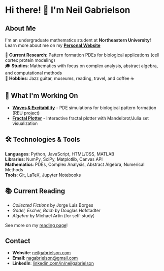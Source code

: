 # Hi there! 👋 I'm Neil Gabrielson

## About Me
I'm an undergraduate mathematics student at **Northeastern University**! Learn more about me on my **[Personal Website](https://neilgabrielson.com)**

🔬 **Current Research**: Pattern formation PDEs for biological applications (cell cortex protein modeling)  
🎓 **Studies**: Mathematics with focus on complex analysis, abstract algebra, and computational methods  
🎸 **Hobbies**: Jazz guitar, museums, reading, travel, and coffee ☕  

## 🔭 What I'm Working On

- **[Waves & Excitability](https://github.com/CoposGroup/WavesExcitability)** - PDE simulations for biological pattern formation (REU project)
- **[Fractal Plotter](https://github.com/neilgabrielson/fractals)** - Interactive fractal plotter with Mandelbrot/Julia set visualization

## 🛠️ Technologies & Tools

**Languages**: Python, JavaScript, HTML/CSS, MATLAB  
**Libraries**: NumPy, SciPy, Matplotlib, Canvas API  
**Mathematics**: PDEs, Complex Analysis, Abstract Algebra, Numerical Methods  
**Tools**: Git, LaTeX, Jupyter Notebooks

## 📚 Current Reading

- *Collected Fictions* by Jorge Luis Borges
- *Gödel, Escher, Bach* by Douglas Hofstadter
- *Algebra* by Michael Artin (for self-study)

See more on my [reading page](https://neilgabrielson.com/books.html)!

## Contact

- **Website**: [neilgabrielson.com](https://neilgabrielson.com)
- **Email**: nagabrielson@gmail.com
- **LinkedIn**: [linkedin.com/in/neilgabrielson](https://linkedin.com/in/neilgabrielson)
